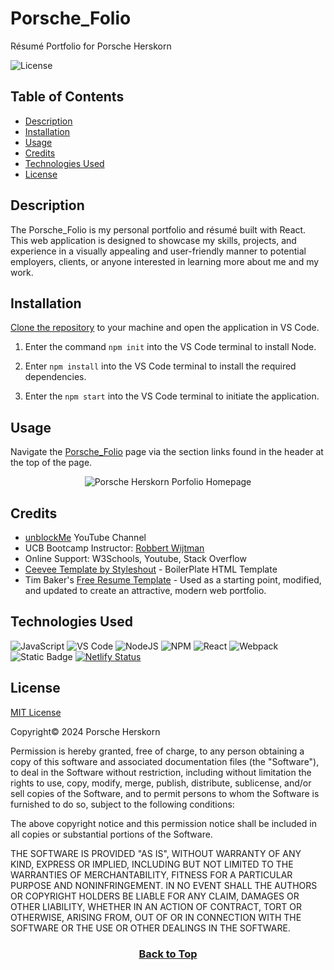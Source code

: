 # Porsche_Folio
Résumé Portfolio for Porsche Herskorn

![License](https://img.shields.io/badge/License-MIT-9cf.svg)

## Table of Contents

* [Description](#description)
* [Installation](#installation)
* [Usage](#usage)
* [Credits](#credits)
* [Technologies Used](#technologies-used)
* [License](#license)

## Description
The Porsche_Folio is my personal portfolio and résumé built with React. This web application is designed to showcase my skills, projects, and experience in a visually appealing and user-friendly manner to potential employers, clients, or anyone interested in learning more about me and my work.


## Installation
[Clone the repository](https://github.com/eepitsporsche/porsche_folio) to your machine and open the application in VS Code.

1. Enter the command <code>npm init</code> into the VS Code terminal to install Node.

2. Enter <code>npm install</code> into the VS Code terminal to install the required dependencies.

3. Enter the <code>npm start</code> into the VS Code terminal to initiate the application.


## Usage
Navigate the [Porsche_Folio]() page via the section links found in the header at the top of the page.

<p align="center"><img src="./public/images/porsche_herskorn_portfolio_homepage.gif" alt="Porsche Herskorn Porfolio Homepage"></p>


## Credits
* [unblockMe](https://www.youtube.com/watch?v=b8xUnZu4etU) YouTube Channel
* UCB Bootcamp Instructor: [Robbert Wijtman](https://github.com/Bucky24)
* Online Support: W3Schools, Youtube, Stack Overflow
* [Ceevee Template by Styleshout](https://www.styleshout.com/free-templates/ceevee/) - BoilerPlate HTML Template
* Tim Baker's [Free Resume Template](https://github.com/tbakerx/react-resume-template) - Used as a starting point, modified, and updated to create an attractive, modern web portfolio.

## Technologies Used
![JavaScript](https://img.shields.io/badge/javascript-%23323330.svg?style=for-the-badge&logo=javascript&logoColor=%23F7DF1E)
![VS Code](https://img.shields.io/badge/visualstudiocode-black?style=for-the-badge&logo=visualstudiocode&logoColor=#007ACC)
![NodeJS](https://img.shields.io/badge/node.js-6DA55F?style=for-the-badge&logo=node.js&logoColor=white)
![NPM](https://img.shields.io/badge/NPM-%23CB3837.svg?style=for-the-badge&logo=npm&logoColor=white)
![React](https://img.shields.io/badge/react-%2320232a.svg?style=for-the-badge&logo=react&logoColor=%2361DAFB)
![Webpack](https://img.shields.io/badge/webpack-%238DD6F9.svg?style=for-the-badge&logo=webpack&logoColor=black)
![Static Badge](https://img.shields.io/badge/EmailJS-orange?logo=maildotru&logoSize=auto)
[![Netlify Status](https://api.netlify.com/api/v1/badges/f210f3f6-3401-4047-9e8c-e9b1fb30371c/deploy-status)](https://app.netlify.com/sites/porsche-folio/deploys)


## License
<a href="https://opensource.org/licenses/MIT">MIT License</a>

Copyright© 2024 Porsche Herskorn

Permission is hereby granted, free of charge, to any person obtaining a copy of this software and associated documentation files (the "Software"), to deal in the Software without restriction, including without limitation the rights to use, copy, modify, merge, publish, distribute, sublicense, and/or sell copies of the Software, and to permit persons to whom the Software is furnished to do so, subject to the following conditions:

The above copyright notice and this permission notice shall be included in all copies or substantial portions of the Software.

THE SOFTWARE IS PROVIDED "AS IS", WITHOUT WARRANTY OF ANY KIND, EXPRESS OR IMPLIED, INCLUDING BUT NOT LIMITED TO THE WARRANTIES OF MERCHANTABILITY, FITNESS FOR A PARTICULAR PURPOSE AND NONINFRINGEMENT. IN NO EVENT SHALL THE AUTHORS OR COPYRIGHT HOLDERS BE LIABLE FOR ANY CLAIM, DAMAGES OR OTHER LIABILITY, WHETHER IN AN ACTION OF CONTRACT, TORT OR OTHERWISE, ARISING FROM, OUT OF OR IN CONNECTION WITH THE SOFTWARE OR THE USE OR OTHER DEALINGS IN THE SOFTWARE.

### <p align="center">[Back to Top](#porsche_folio)</p>